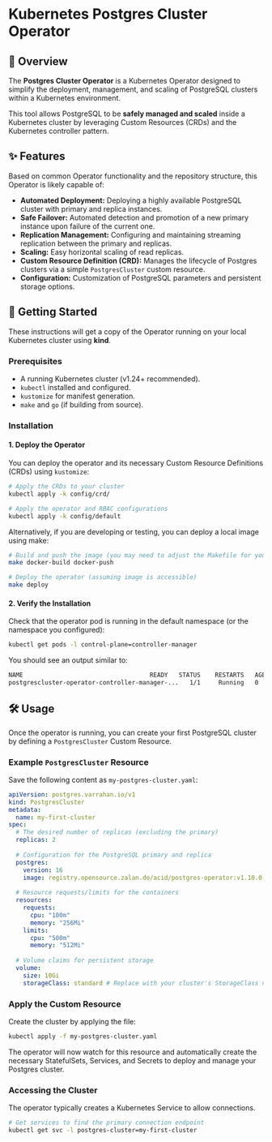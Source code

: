 # Kubernetes Postgres Cluster Operator

## 📖 Overview

The **Postgres Cluster Operator** is a Kubernetes Operator designed to simplify the deployment, management, and scaling of PostgreSQL clusters within a Kubernetes environment.

This tool allows PostgreSQL to be **safely managed and scaled** inside a Kubernetes cluster by leveraging Custom Resources (CRDs) and the Kubernetes controller pattern.

## ✨ Features

Based on common Operator functionality and the repository structure, this Operator is likely capable of:

* **Automated Deployment:** Deploying a highly available PostgreSQL cluster with primary and replica instances.
* **Safe Failover:** Automated detection and promotion of a new primary instance upon failure of the current one.
* **Replication Management:** Configuring and maintaining streaming replication between the primary and replicas.
* **Scaling:** Easy horizontal scaling of read replicas.
* **Custom Resource Definition (CRD):** Manages the lifecycle of Postgres clusters via a simple `PostgresCluster` custom resource.
* **Configuration:** Customization of PostgreSQL parameters and persistent storage options.

## 🚀 Getting Started

These instructions will get a copy of the Operator running on your local Kubernetes cluster using **kind**.

### Prerequisites

* A running Kubernetes cluster (v1.24+ recommended).
* `kubectl` installed and configured.
* `kustomize` for manifest generation.
* `make` and `go` (if building from source).

### Installation

#### 1. Deploy the Operator

You can deploy the operator and its necessary Custom Resource Definitions (CRDs) using `kustomize`:

```bash
# Apply the CRDs to your cluster
kubectl apply -k config/crd/

# Apply the operator and RBAC configurations
kubectl apply -k config/default
```
Alternatively, if you are developing or testing, you can deploy a local image using make:

```bash
# Build and push the image (you may need to adjust the Makefile for your registry)
make docker-build docker-push

# Deploy the operator (assuming image is accessible)
make deploy
```
#### 2. Verify the Installation
Check that the operator pod is running in the default namespace (or the namespace you configured):

```bash
kubectl get pods -l control-plane=controller-manager
```

You should see an output similar to:

```bash
NAME                                   READY   STATUS    RESTARTS   AGE
postgrescluster-operator-controller-manager-...   1/1     Running   0          5m
```

## 🛠️ Usage

Once the operator is running, you can create your first PostgreSQL cluster by defining a `PostgresCluster` Custom Resource.

### Example `PostgresCluster` Resource

Save the following content as `my-postgres-cluster.yaml`:

```yaml
apiVersion: postgres.varrahan.io/v1
kind: PostgresCluster
metadata:
  name: my-first-cluster
spec:
  # The desired number of replicas (excluding the primary)
  replicas: 2
  
  # Configuration for the PostgreSQL primary and replica
  postgres:
    version: 16
    image: registry.opensource.zalan.do/acid/postgres-operator:v1.10.0-p1 # Replace with your preferred image
    
  # Resource requests/limits for the containers
  resources:
    requests:
      cpu: "100m"
      memory: "256Mi"
    limits:
      cpu: "500m"
      memory: "512Mi"
      
  # Volume claims for persistent storage
  volume:
    size: 10Gi
    storageClass: standard # Replace with your cluster's StorageClass name
```

### Apply the Custom Resource

Create the cluster by applying the file:

```bash
kubectl apply -f my-postgres-cluster.yaml
```

The operator will now watch for this resource and automatically create the necessary StatefulSets, Services, and Secrets to deploy and manage your Postgres cluster.

### Accessing the Cluster

The operator typically creates a Kubernetes Service to allow connections.

```bash
# Get services to find the primary connection endpoint
kubectl get svc -l postgres-cluster=my-first-cluster
```

